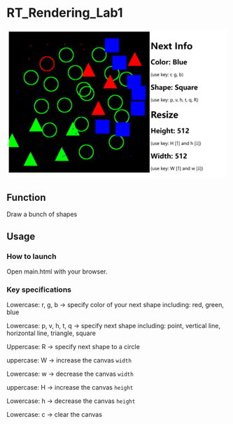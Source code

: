 # RT_Rendering_Lab1
![preview](image.png)
## Function
Draw a bunch of shapes
## Usage
### How to launch
Open main.html with your browser.
### Key specifications
Lowercase: r, g, b -> specify color of your next shape including: red, green, blue

Lowercase: p, v, h, t, q -> specify next shape including: point, vertical line, horizontal line, triangle, square

Uppercase: R -> specify next shape to a circle

uppercase: W -> increase the canvas `width`

Lowercase: w -> decrease the canvas `width`

uppercase: H -> increase the canvas `height`

Lowercase: h -> decrease the canvas `height`

Lowercase: c -> clear the canvas


